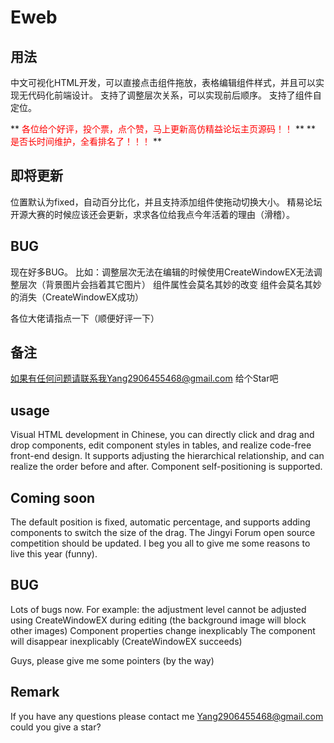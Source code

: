# Eweb

## 用法

中文可视化HTML开发，可以直接点击组件拖放，表格编辑组件样式，并且可以实现无代码化前端设计。
支持了调整层次关系，可以实现前后顺序。
支持了组件自定位。

** <font color=red>各位给个好评，投个票，点个赞，马上更新高仿精益论坛主页源码！！</font> **
** <font color=red>是否长时间维护，全看排名了！！！</font> **


## 即将更新

位置默认为fixed，自动百分比化，并且支持添加组件使拖动切换大小。
精易论坛开源大赛的时候应该还会更新，求求各位给我点今年活着的理由（滑稽）。

## BUG

现在好多BUG。
比如：调整层次无法在编辑的时候使用CreateWindowEX无法调整层次（背景图片会挡着其它图片）
组件属性会莫名其妙的改变
组件会莫名其妙的消失（CreateWindowEX成功）

各位大佬请指点一下（顺便好评一下）

## 备注

如果有任何问题请联系我Yang2906455468@gmail.com
给个Star吧


## usage

Visual HTML development in Chinese, you can directly click and drag and drop components, edit component styles in tables, and realize code-free front-end design.
It supports adjusting the hierarchical relationship, and can realize the order before and after.
Component self-positioning is supported.

## Coming soon

The default position is fixed, automatic percentage, and supports adding components to switch the size of the drag.
The Jingyi Forum open source competition should be updated. I beg you all to give me some reasons to live this year (funny).

## BUG

Lots of bugs now.
For example: the adjustment level cannot be adjusted using CreateWindowEX during editing (the background image will block other images)
Component properties change inexplicably
The component will disappear inexplicably (CreateWindowEX succeeds)

Guys, please give me some pointers (by the way)

## Remark

If you have any questions please contact me Yang2906455468@gmail.com
could you give a star?
